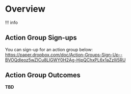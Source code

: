 # Overview

!!! info


## Action Group Sign-ups

You can sign-up for an action group below:
https://paper.dropbox.com/doc/Action-Groups-Sign-Up--BVOQdleoz5wZICu8LlGWY0H2Ag-HjpQChxPL6x1aZzlli5RU


## Action Group Outcomes

**TBD**
